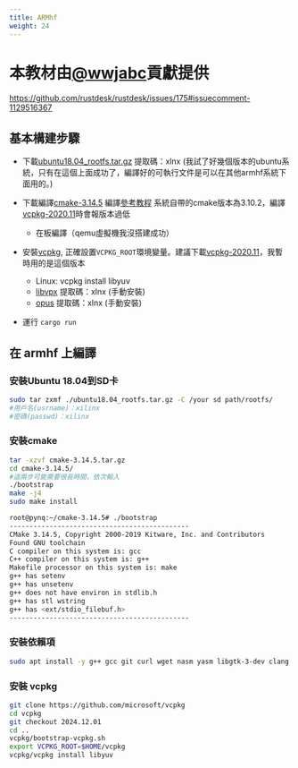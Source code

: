 ```yaml
---
title: ARMhf
weight: 24
---
```


# 本教材由[@wwjabc](https://github.com/wwjabc)貢獻提供

https://github.com/rustdesk/rustdesk/issues/175#issuecomment-1129516367

## 基本構建步驟
- 下載[ubuntu18.04_rootfs.tar.gz](https://pan.baidu.com/s/1pmjw7OBn5NbiCvM6GGaEgQ) 提取碼：xlnx (我試了好幾個版本的ubuntu系統，只有在這個上面成功了，編譯好的可執行文件是可以在其他armhf系統下面用的。)
- 下載編譯[cmake-3.14.5](https://cmake.org/files/v3.14/cmake-3.14.5.tar.gz)  編譯[參考教程](https://blog.csdn.net/weixin_43793181/article/details/118157012) 系統自帶的cmake版本為3.10.2，編譯[vcpkg-2020.11](https://github.com/microsoft/vcpkg/archive/refs/tags/2020.11.tar.gz)時會報版本過低
  - 在板編譯（qemu虛擬機我沒搭建成功）
  
- 安裝[vcpkg](https://github.com/microsoft/vcpkg), 正確設置`VCPKG_ROOT`環境變量。建議下載[vcpkg-2020.11](https://github.com/microsoft/vcpkg/archive/refs/tags/2020.11.tar.gz)，我暫時用的是這個版本

  - Linux: vcpkg install libyuv 
  - [libvpx](https://pan.baidu.com/s/1fgi0PzOrT4VpL6p3MY-IVA) 提取碼：xlnx (手動安裝)
  - [opus](https://pan.baidu.com/s/1fxQayZ7FGq-Z0bn_pjBVfQ) 提取碼：xlnx (手動安裝)

- 運行 `cargo run`

## 在 armhf 上編譯

### 安裝Ubuntu 18.04到SD卡

```sh
sudo tar zxmf ./ubuntu18.04_rootfs.tar.gz -C /your sd path/rootfs/
#用戶名(usrname)：xilinx
#密碼(passwd)：xilinx
```

### 安裝cmake
```sh
tar -xzvf cmake-3.14.5.tar.gz
cd cmake-3.14.5/
#這兩步可能需要很長時間，依次輸入
./bootstrap
make -j4
sudo make install
```
```sh
root@pynq:~/cmake-3.14.5# ./bootstrap 
---------------------------------------------
CMake 3.14.5, Copyright 2000-2019 Kitware, Inc. and Contributors
Found GNU toolchain
C compiler on this system is: gcc       
C++ compiler on this system is: g++          
Makefile processor on this system is: make
g++ has setenv
g++ has unsetenv
g++ does not have environ in stdlib.h
g++ has stl wstring
g++ has <ext/stdio_filebuf.h>
---------------------------------------------
```
### 安裝依賴項

```sh
sudo apt install -y g++ gcc git curl wget nasm yasm libgtk-3-dev clang libxcb-randr0-dev libxdo-dev libxfixes-dev libxcb-shape0-dev libxcb-xfixes0-dev libasound2-dev libpulse-dev
```

### 安裝 vcpkg

```sh
git clone https://github.com/microsoft/vcpkg
cd vcpkg
git checkout 2024.12.01
cd ..
vcpkg/bootstrap-vcpkg.sh
export VCPKG_ROOT=$HOME/vcpkg
vcpkg/vcpkg install libyuv
```